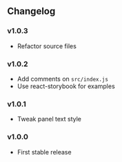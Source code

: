 ## Changelog

### v1.0.3

* Refactor source files

### v1.0.2

* Add comments on `src/index.js`
* Use react-storybook for examples

### v1.0.1

* Tweak panel text style

### v1.0.0

* First stable release
